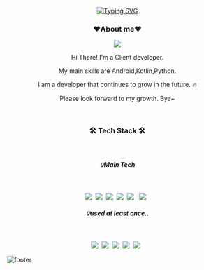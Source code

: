 <div align=center> 

[![Typing SVG](https://readme-typing-svg.demolab.com?font=Fira+Code&weight=500&size=40&duration=2000&pause=1000&background=96969600&center=true&vCenter=true&multiline=true&width=500&height=200&lines=Welcome+to+my+github;nice+to+meet+you)](https://git.io/typing-svg)
</div>
<h3 align="center"><b>❤️About me❤️</b></h3>
<p align="center"><a href="자신의 블로그 주소" target="_blank"><img src="https://img.shields.io/badge/BLOG-EA4AAA?style=flat&logo=GitHub Sponsors&logoColor=white"/></a></p>
<p align="center">Hi There! I'm a Client developer.</p>
<p align="center"> My main skills are Android,Kotlin,Python.</p>
<p align="center">I am a developer that continues to grow in the future. 🔥</p>
<p align="center">Please look forward to my growth. Bye~</p>

<br>


<h3 align="center"><b>🛠 Tech Stack 🛠</b></h3>
</br>
<h5 align="center"><b>💡Main Tech </b></h5>
</br>
<p align="center">
<img src="https://img.shields.io/badge/Typescript-blue?style=flat-square&logo=Typescript&logoColor=white"/></a>&nbsp 
<img src="https://img.shields.io/badge/styled-components-D26F8E?style=flat-square&logo=Styled-components&logoColor=e6a070"/></a>&nbsp
<img src="https://img.shields.io/badge/HTML-orange?style=flat-square&logo=HTML&logoColor=white"/></a>&nbsp
<img src="https://img.shields.io/badge/Javascript-yellow?style=flat-square&logo=Javascript&logoColor=white"/></a>&nbsp 
<img src="https://img.shields.io/badge/CSS3-1572B6?style=flat-square&logo=CSS3&logoColor=white"/></a> &nbsp
<img src="https://img.shields.io/badge/React-19B6E7?style=flat-square&logo=React&logoColor=white"/></a> &nbsp

</br>
<h5 align="center"><b>💡used at least once.. </b></h5>
</br>
<p align="center">
<img src="https://img.shields.io/badge/Node-blue?style=flat-square&logo=node-js&logoColor=white"/></a>&nbsp 
<img src="https://img.shields.io/badge/styled-components-D26F8E?style=flat-square&logo=Styled-components&logoColor=e6a070"/></a>&nbsp
<img src="https://img.shields.io/badge/HTML-orange?style=flat-square&logo=HTML&logoColor=white"/></a>&nbsp
<img src="https://img.shields.io/badge/Javascript-yellow?style=flat-square&logo=Javascript&logoColor=white"/></a>&nbsp 
<img src="https://img.shields.io/badge/CSS3-1572B6?style=flat-square&logo=CSS3&logoColor=white"/></a> &nbsp


![footer](https://capsule-render.vercel.app/api?type=waving&color=auto&height=100&section=footer&width=200)
